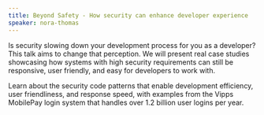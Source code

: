 ```yaml
---
title: Beyond Safety - How security can enhance developer experience
speaker: nora-thomas
---
```


Is security slowing down your development process for you as a developer? This talk aims to change that perception. We will present real case studies showcasing how systems with high security requirements can still be responsive, user friendly, and easy for developers to work with.

Learn about the security code patterns that enable development efficiency, user friendliness, and response speed, with examples from the Vipps MobilePay login system that handles over 1.2 billion user logins per year.
